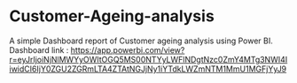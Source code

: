 # Customer-Ageing-analysis
A simple Dashboard report of Customer ageing analysis using Power BI.
Dashboard link : https://app.powerbi.com/view?r=eyJrIjoiNjNlMWYyOWItOGQ5MS00NTYyLWFlNDgtNzc0ZmY4MTg3NWI4IiwidCI6IjY0ZGU2ZGRmLTA4ZTAtNGJjNy1iYTdkLWZmNTM1MmU1MGFjYyJ9
